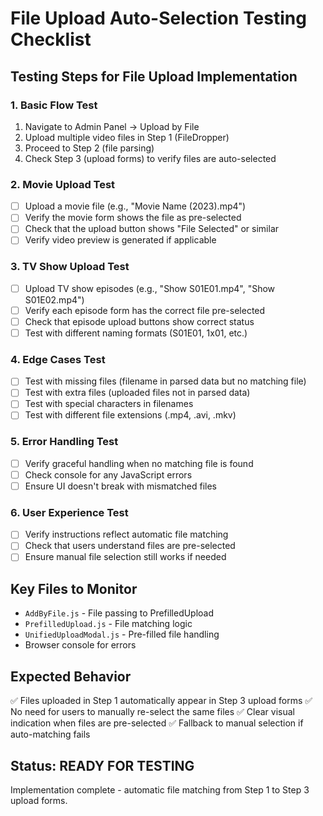 # File Upload Auto-Selection Testing Checklist

## Testing Steps for File Upload Implementation

### 1. Basic Flow Test
1. Navigate to Admin Panel → Upload by File
2. Upload multiple video files in Step 1 (FileDropper)
3. Proceed to Step 2 (file parsing)
4. Check Step 3 (upload forms) to verify files are auto-selected

### 2. Movie Upload Test
- [ ] Upload a movie file (e.g., "Movie Name (2023).mp4")
- [ ] Verify the movie form shows the file as pre-selected
- [ ] Check that the upload button shows "File Selected" or similar
- [ ] Verify video preview is generated if applicable

### 3. TV Show Upload Test
- [ ] Upload TV show episodes (e.g., "Show S01E01.mp4", "Show S01E02.mp4")
- [ ] Verify each episode form has the correct file pre-selected
- [ ] Check that episode upload buttons show correct status
- [ ] Test with different naming formats (S01E01, 1x01, etc.)

### 4. Edge Cases Test
- [ ] Test with missing files (filename in parsed data but no matching file)
- [ ] Test with extra files (uploaded files not in parsed data)
- [ ] Test with special characters in filenames
- [ ] Test with different file extensions (.mp4, .avi, .mkv)

### 5. Error Handling Test
- [ ] Verify graceful handling when no matching file is found
- [ ] Check console for any JavaScript errors
- [ ] Ensure UI doesn't break with mismatched files

### 6. User Experience Test
- [ ] Verify instructions reflect automatic file matching
- [ ] Check that users understand files are pre-selected
- [ ] Ensure manual file selection still works if needed

## Key Files to Monitor
- `AddByFile.js` - File passing to PrefilledUpload
- `PrefilledUpload.js` - File matching logic
- `UnifiedUploadModal.js` - Pre-filled file handling
- Browser console for errors

## Expected Behavior
✅ Files uploaded in Step 1 automatically appear in Step 3 upload forms
✅ No need for users to manually re-select the same files
✅ Clear visual indication when files are pre-selected
✅ Fallback to manual selection if auto-matching fails

## Status: READY FOR TESTING
Implementation complete - automatic file matching from Step 1 to Step 3 upload forms.
